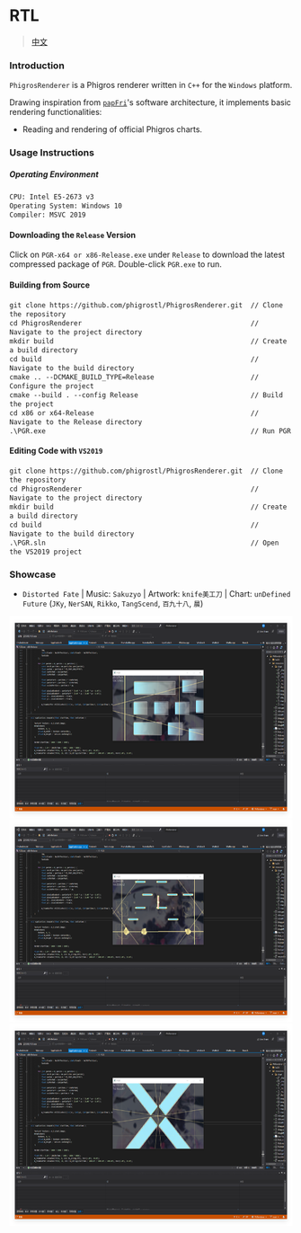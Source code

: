 # RTL
> [中文](./README.md)
### Introduction
`PhigrosRenderer` is a Phigros renderer written in `C++` for the `Windows` platform.

Drawing inspiration from [`papFri`](https://www.bilibili.com/video/BV1YJ7uzGE9x)'s software architecture, it implements basic rendering functionalities:

- Reading and rendering of official Phigros charts.

### Usage Instructions

##### Operating Environment
```
CPU: Intel E5-2673 v3
Operating System: Windows 10
Compiler: MSVC 2019
```

#### Downloading the `Release` Version
Click on `PGR-x64 or x86-Release.exe` under `Release` to download the latest compressed package of `PGR`.
Double-click `PGR.exe` to run.

#### Building from Source
```
git clone https://github.com/phigrostl/PhigrosRenderer.git  // Clone the repository
cd PhigrosRenderer                                          // Navigate to the project directory
mkdir build                                                 // Create a build directory
cd build                                                    // Navigate to the build directory
cmake .. --DCMAKE_BUILD_TYPE=Release                        // Configure the project
cmake --build . --config Release                            // Build the project
cd x86 or x64-Release                                       // Navigate to the Release directory
.\PGR.exe                                                   // Run PGR
```

#### Editing Code with `VS2019`
```
git clone https://github.com/phigrostl/PhigrosRenderer.git  // Clone the repository
cd PhigrosRenderer                                          // Navigate to the project directory
mkdir build                                                 // Create a build directory
cd build                                                    // Navigate to the build directory
.\PGR.sln                                                   // Open the VS2019 project
```

### Showcase
- `Distorted Fate` | Music: `Sakuzyo` | Artwork: `knife美工刀` | Chart: `unDefined Future` (`JKy`, `NerSAN`, `Rikko`, `TangScend`, `百九十八`, `晨`)
<div>
	<img src="./DF1.png" width="640px" height="360px" />
</div>

<div>
	<img src="./DF2.png" width="640px" height="360px" />
</div>

<div>
	<img src="./DF3.png" width="640px" height="360px" />
</div>
